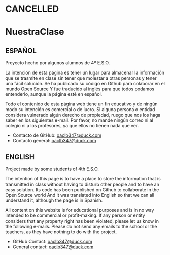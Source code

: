 # CANCELLED

# NuestraClase
## ESPAÑOL
Proyecto hecho por algunos alumnos de 4º E.S.O.

La intención de esta página es tener un lugar para almacenar la información que se trasmite en clase sin tener que molestar a otras personas y tener una fácil solución. Se ha publicado su código en Github para colaborar en el mundo Open Source Y fue traducido al inglés para que todos podamos entenderlo, aunque la página esté en español. 

Todo el contenido de esta página web tiene un fin educativo y de ningún modo su intención es comercial o de lucro. Si alguna persona o entidad considera vulnerado algún derecho de propiedad, ruego que nos los haga saber en los siguientes e-mail. Por favor, no mande ningún correo ni al colegio ni a los profesores, ya que ellos no tienen nada que ver.
* Contacto de GitHub: oaclb347@duck.com
* Contacto general: oaclb347@duck.com


## ENGLISH
Project made by some students of 4th E.S.O. 

The intention of this page is to have a place to store the information that is transmitted in class without having to disturb other people and to have an easy solution. Its code has been published on Github to collaborate in the Open Source world And it was translated into English so that we can all understand it, although the page is in Spanish. 

All content on this website is for educational purposes and is in no way intended to be commercial or profit-making. If any person or entity considers that any property right has been violated, please let us know in the following e-mails. Please do not send any emails to the school or the teachers, as they have nothing to do with the project. 
* GitHub Contact: oaclb347@duck.com
* General contact: oaclb347@duck.com
